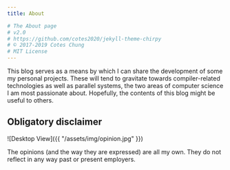 ```yaml
---
title: About

# The About page
# v2.0
# https://github.com/cotes2020/jekyll-theme-chirpy
# © 2017-2019 Cotes Chung
# MIT License
---
```


This blog serves as a means by which I can share the development of some my personal projects. These will tend to gravitate towards compiler-related technologies as well as parallel systems, the two areas of computer science I am most passionate about. Hopefully, the contents of this blog might be useful to others.

## Obligatory disclaimer

![Desktop View]({{ "/assets/img/opinion.jpg" }})

The opinions (and the way they are expressed) are all my own. They do not reflect in any way past or present employers.